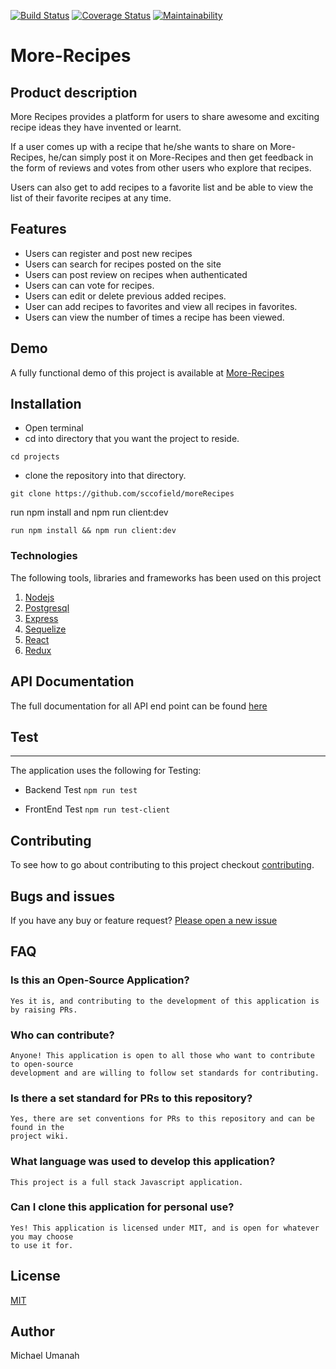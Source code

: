 [![Build Status](https://travis-ci.org/sccofield/moreRecipes.svg?branch=develop)](https://travis-ci.org/sccofield/moreRecipes)
[![Coverage Status](https://coveralls.io/repos/github/sccofield/moreRecipes/badge.svg?branch=develop)](https://coveralls.io/github/sccofield/moreRecipes?branch=develop)
[![Maintainability](https://api.codeclimate.com/v1/badges/67e15af816f3aeea3950/maintainability)](https://codeclimate.com/github/sccofield/moreRecipes/maintainability)

# More-Recipes
## Product description
More Recipes provides a platform for users to share awesome and exciting recipe ideas they have invented or learnt.

If a user comes up with a recipe that he/she wants to share on More-Recipes, he/can simply post it on More-Recipes and then get feedback in the form of reviews and votes from other users who explore that recipes.

Users can also get to add recipes to a favorite list and be able to view the list of their favorite recipes at any time. 

## Features
+ Users can register and post new recipes
+ Users can search for recipes posted on the site
+ Users can post review on recipes when authenticated
+ Users can can vote for recipes.
+ Users can edit or delete previous added recipes.
+ User can add recipes to favorites and view all recipes in favorites.
+ Users can view the number of times a recipe has been viewed.

## Demo
A fully functional demo of this project is available at [More-Recipes](https://mike-more-recipe-2.herokuapp.com/)

## Installation
+ Open terminal
+ cd into directory that you want the project to reside.
```
cd projects
```
+ clone the repository into that directory.
```
git clone https://github.com/sccofield/moreRecipes
```
run npm install and npm run client:dev
```
run npm install && npm run client:dev
```

 ### Technologies

 The following tools, libraries and frameworks has been used on this project

 1. [Nodejs](https://nodejs.org/en/)
 1. [Postgresql](https://www.postgresql.org/)
 1. [Express](https://expressjs.com/)
 1. [Sequelize](http://docs.sequelizejs.com/)
 1. [React](https://reactjs.org/)
 1. [Redux](https://redux.js.org/)

 ## API Documentation

The full documentation for all API end point can be found [here](https://mike-more-recipe-2.herokuapp.com/api-docs)

## Test
____

The application uses the following for Testing:

* Backend Test 
`npm run test` 

* FrontEnd Test
`npm run test-client`


## Contributing

To see how to go about contributing to this project checkout [contributing](contributing.md).

## Bugs and issues
If you have any buy or feature request? [Please open a new issue](https://github.com/sccofield/moreRecipes/issues)

## FAQ

### Is this an Open-Source Application?

```
Yes it is, and contributing to the development of this application is by raising PRs.
```

### Who can contribute?

```
Anyone! This application is open to all those who want to contribute to open-source 
development and are willing to follow set standards for contributing.
```

### Is there a set standard for PRs to this repository?

```
Yes, there are set conventions for PRs to this repository and can be found in the 
project wiki.
```

### What language was used to develop this application?

```
This project is a full stack Javascript application.
```

### Can I clone this application for personal use?

```
Yes! This application is licensed under MIT, and is open for whatever you may choose 
to use it for.
```

## License

[MIT](LICENSE)


## Author
Michael Umanah
